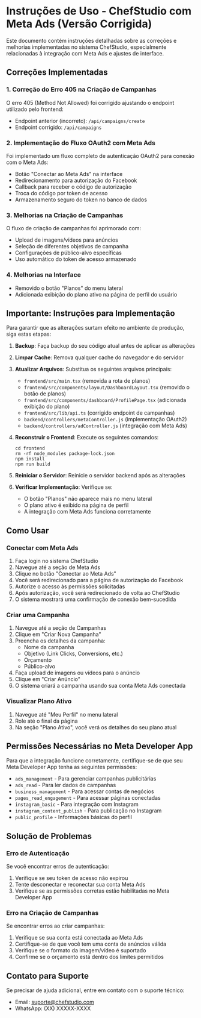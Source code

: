 # Instruções de Uso - ChefStudio com Meta Ads (Versão Corrigida)

Este documento contém instruções detalhadas sobre as correções e melhorias implementadas no sistema ChefStudio, especialmente relacionadas à integração com Meta Ads e ajustes de interface.

## Correções Implementadas

### 1. Correção do Erro 405 na Criação de Campanhas

O erro 405 (Method Not Allowed) foi corrigido ajustando o endpoint utilizado pelo frontend:
- Endpoint anterior (incorreto): `/api/campaigns/create`
- Endpoint corrigido: `/api/campaigns`

### 2. Implementação do Fluxo OAuth2 com Meta Ads

Foi implementado um fluxo completo de autenticação OAuth2 para conexão com o Meta Ads:
- Botão "Conectar ao Meta Ads" na interface
- Redirecionamento para autorização do Facebook
- Callback para receber o código de autorização
- Troca do código por token de acesso
- Armazenamento seguro do token no banco de dados

### 3. Melhorias na Criação de Campanhas

O fluxo de criação de campanhas foi aprimorado com:
- Upload de imagens/vídeos para anúncios
- Seleção de diferentes objetivos de campanha
- Configurações de público-alvo específicas
- Uso automático do token de acesso armazenado

### 4. Melhorias na Interface

- Removido o botão "Planos" do menu lateral
- Adicionada exibição do plano ativo na página de perfil do usuário

## Importante: Instruções para Implementação

Para garantir que as alterações surtam efeito no ambiente de produção, siga estas etapas:

1. **Backup**: Faça backup do seu código atual antes de aplicar as alterações
2. **Limpar Cache**: Remova qualquer cache do navegador e do servidor
3. **Atualizar Arquivos**: Substitua os seguintes arquivos principais:
   - `frontend/src/main.tsx` (removida a rota de planos)
   - `frontend/src/components/layout/DashboardLayout.tsx` (removido o botão de planos)
   - `frontend/src/components/dashboard/ProfilePage.tsx` (adicionada exibição do plano)
   - `frontend/src/lib/api.ts` (corrigido endpoint de campanhas)
   - `backend/controllers/metaController.js` (implementação OAuth2)
   - `backend/controllers/adController.js` (integração com Meta Ads)

4. **Reconstruir o Frontend**: Execute os seguintes comandos:
   ```
   cd frontend
   rm -rf node_modules package-lock.json
   npm install
   npm run build
   ```

5. **Reiniciar o Servidor**: Reinicie o servidor backend após as alterações

6. **Verificar Implementação**: Verifique se:
   - O botão "Planos" não aparece mais no menu lateral
   - O plano ativo é exibido na página de perfil
   - A integração com Meta Ads funciona corretamente

## Como Usar

### Conectar com Meta Ads

1. Faça login no sistema ChefStudio
2. Navegue até a seção de Meta Ads
3. Clique no botão "Conectar ao Meta Ads"
4. Você será redirecionado para a página de autorização do Facebook
5. Autorize o acesso às permissões solicitadas
6. Após autorização, você será redirecionado de volta ao ChefStudio
7. O sistema mostrará uma confirmação de conexão bem-sucedida

### Criar uma Campanha

1. Navegue até a seção de Campanhas
2. Clique em "Criar Nova Campanha"
3. Preencha os detalhes da campanha:
   - Nome da campanha
   - Objetivo (Link Clicks, Conversions, etc.)
   - Orçamento
   - Público-alvo
4. Faça upload de imagens ou vídeos para o anúncio
5. Clique em "Criar Anúncio"
6. O sistema criará a campanha usando sua conta Meta Ads conectada

### Visualizar Plano Ativo

1. Navegue até "Meu Perfil" no menu lateral
2. Role até o final da página
3. Na seção "Plano Ativo", você verá os detalhes do seu plano atual

## Permissões Necessárias no Meta Developer App

Para que a integração funcione corretamente, certifique-se de que seu Meta Developer App tenha as seguintes permissões:

- `ads_management` - Para gerenciar campanhas publicitárias
- `ads_read` - Para ler dados de campanhas
- `business_management` - Para acessar contas de negócios
- `pages_read_engagement` - Para acessar páginas conectadas
- `instagram_basic` - Para integração com Instagram
- `instagram_content_publish` - Para publicação no Instagram
- `public_profile` - Informações básicas do perfil

## Solução de Problemas

### Erro de Autenticação

Se você encontrar erros de autenticação:
1. Verifique se seu token de acesso não expirou
2. Tente desconectar e reconectar sua conta Meta Ads
3. Verifique se as permissões corretas estão habilitadas no Meta Developer App

### Erro na Criação de Campanhas

Se encontrar erros ao criar campanhas:
1. Verifique se sua conta está conectada ao Meta Ads
2. Certifique-se de que você tem uma conta de anúncios válida
3. Verifique se o formato da imagem/vídeo é suportado
4. Confirme se o orçamento está dentro dos limites permitidos

## Contato para Suporte

Se precisar de ajuda adicional, entre em contato com o suporte técnico:
- Email: suporte@chefstudio.com
- WhatsApp: (XX) XXXXX-XXXX

